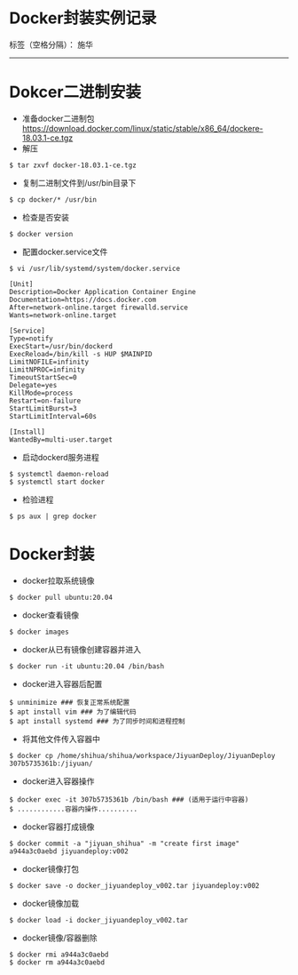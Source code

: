 # Docker封装实例记录

标签（空格分隔）： 施华

---

# Dokcer二进制安装
+ 准备docker二进制包
https://download.docker.com/linux/static/stable/x86_64/dockere-18.03.1-ce.tgz
+ 解压
```
$ tar zxvf docker-18.03.1-ce.tgz
```
+ 复制二进制文件到/usr/bin目录下
```
$ cp docker/* /usr/bin
```
+ 检查是否安装
```
$ docker version
```
+ 配置docker.service文件
```
$ vi /usr/lib/systemd/system/docker.service
```

```
[Unit]
Description=Docker Application Container Engine
Documentation=https://docs.docker.com
After=network-online.target firewalld.service
Wants=network-online.target
 
[Service]
Type=notify
ExecStart=/usr/bin/dockerd
ExecReload=/bin/kill -s HUP $MAINPID
LimitNOFILE=infinity
LimitNPROC=infinity
TimeoutStartSec=0
Delegate=yes
KillMode=process
Restart=on-failure
StartLimitBurst=3
StartLimitInterval=60s
 
[Install]
WantedBy=multi-user.target
```

+ 启动dockerd服务进程
```
$ systemctl daemon-reload
$ systemctl start docker
```
+ 检验进程
```
$ ps aux | grep docker
```

# Docker封装
+ docker拉取系统镜像
```
$ docker pull ubuntu:20.04
```
+ docker查看镜像
```
$ docker images
```
+ docker从已有镜像创建容器并进入
```
$ docker run -it ubuntu:20.04 /bin/bash
```
+ docker进入容器后配置
```
$ unminimize ### 恢复正常系统配置
$ apt install vim ### 为了编辑代码
$ apt install systemd ### 为了同步时间和进程控制
```
+ 将其他文件传入容器中
```
$ docker cp /home/shihua/shihua/workspace/JiyuanDeploy/JiyuanDeploy 307b5735361b:/jiyuan/
```
+ docker进入容器操作
```
$ docker exec -it 307b5735361b /bin/bash ### (适用于运行中容器)
$ ............容器内操作..........
```
+ docker容器打成镜像
```
$ docker commit -a "jiyuan_shihua" -m "create first image" a944a3c0aebd jiyuandeploy:v002
```
+ docker镜像打包
```
$ docker save -o docker_jiyuandeploy_v002.tar jiyuandeploy:v002
```
+ docker镜像加载
```
$ docker load -i docker_jiyuandeploy_v002.tar
```
+ docker镜像/容器删除
```
$ docker rmi a944a3c0aebd
$ docker rm a944a3c0aebd
```





